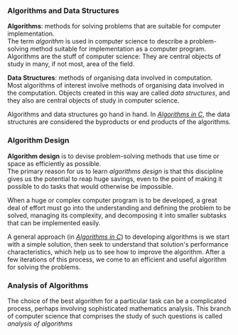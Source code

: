 ### Algorithms and Data Structures
**Algorithms**: methods for solving problems that are suitable for computer implementation.  
The term _algorithm_ is used in computer science to describe a problem-solving method suitable for implementation as a computer program. Algorithms are the stuff of computer science: They are central objects of study in many, if not most, area of the field.

**Data Structures**: methods of organising data involved in computation.  
Most algorithms of interest involve methods of organising data involved in the computation. Objects created in this way are called _data structures_, and they also are central objects of study in computer science.

Algorithms and data structures go hand in hand. In [_Algorithms in C_](http://www.amazon.com/Algorithms-Parts-1-4-Fundamentals-Structures/dp/0201314525), the data structures are considered the byproducts or end products of the algorithms.

### Algorithm Design
**Algorithm design** is to devise problem-solving methods that use time or space as efficiently as possible.  
The primary reason for us to learn _algorithms design_ is that this discipline gives us the potential to reap huge savings, even to the point of making it possible to do tasks that would otherwise be impossible.

When a huge or complex computer program is to be developed, a great deal of effort must go into the understanding and defining the problem to be solved, managing its complexity, and decomposing it into smaller subtasks that can be implemented easily.

A general approach (in [_Algorithms in C_](http://www.amazon.com/Algorithms-Parts-1-4-Fundamentals-Structures/dp/0201314525)) to developing algorithms is we start with a simple solution, then seek to understand that solution's performance characteristics, which help us to see how to improve the algorithm. After a few iterations of this process, we come to an efficient and useful algorithm for solving the problems.

### Analysis of Algorithms
The choice of the best algorithm for a particular task can be a complicated process, perhaps involving sophisticated mathematics analysis. This branch of computer science that comprises the study of such questions is called _analysis of algorithms_

